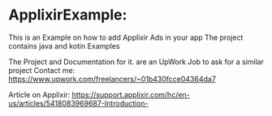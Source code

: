 # ApplixirExample:
This is an Example on how to add Applixir Ads in your app
The project contains java and kotin Examples

The Project and Documentation for it. are an UpWork Job to ask for a similar project 
Contact me:
https://www.upwork.com/freelancers/~01b430fcce04364da7

Article on Applixir:
https://support.applixir.com/hc/en-us/articles/5418083969687-Introduction-
